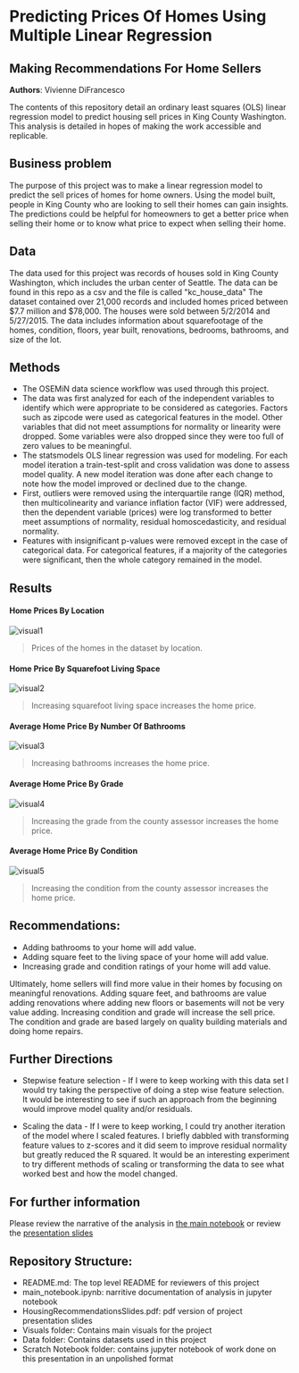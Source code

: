 # Predicting Prices Of Homes Using Multiple Linear Regression
## Making Recommendations For Home Sellers

**Authors**: Vivienne DiFrancesco

The contents of this repository detail an ordinary least squares (OLS) linear regression model to predict housing sell prices in King County Washington. This analysis is detailed in hopes of making the work accessible and replicable.


## Business problem

The purpose of this project was to make a linear regression model to predict the sell prices of homes for home owners. Using the model built, people in King County who are looking to sell their homes can gain insights. The predictions could be helpful for homeowners to get a better price when selling their home or to know what price to expect when selling their home.


## Data
The data used for this project was records of houses sold in King County Washington, which includes the urban center of Seattle. The data can be found in this repo as a csv and the file is called "kc_house_data" The dataset contained over 21,000 records and included homes priced between $7.7 million  and $78,000. The houses were sold between 5/2/2014 and 5/27/2015. The data includes information about squarefootage of the homes, condition, floors, year built, renovations, bedrooms, bathrooms, and size of the lot. 


## Methods
- The OSEMiN data science workflow was used through this project.
- The data was first analyzed for each of the independent variables to identify which were appropriate to be considered as categories. Factors such as zipcode were used as categorical features in the model. Other variables that did not meet assumptions for normality or linearity were dropped. Some variables were also dropped since they were too full of zero values to be meaningful. 
- The statsmodels OLS linear regression was used for modeling. For each model iteration a train-test-split and cross validation was done to assess model quality. A new model iteration was done after each change to note how the model improved or declined due to the change.
- First, outliers were removed using the interquartile range (IQR) method, then multicolinearity and variance inflation factor (VIF) were addressed, then the dependent variable (prices) were log transformed to better meet assumptions of normality, residual homoscedasticity, and residual normality. 
- Features with insignificant p-values were removed except in the case of categorical data. For categorical features, if a majority of the categories were significant, then the whole category remained in the model. 

## Results


#### Home Prices By Location
![visual1](https://raw.githubusercontent.com/AnyOldRandomNameWillDOo/Module-2-Final-Project/master/Visuals/Home%20Prices%20By%20Location.png)
> Prices of the homes in the dataset by location.

#### Home Price By Squarefoot Living Space
![visual2](https://raw.githubusercontent.com/AnyOldRandomNameWillDOo/Module-2-Final-Project/master/Visuals/Home%20Price%20By%20Squarefoot%20Living%20Space.png)
> Increasing squarefoot living space increases the home price.

#### Average Home Price By Number Of Bathrooms
![visual3](https://raw.githubusercontent.com/AnyOldRandomNameWillDOo/Module-2-Final-Project/master/Visuals/Average%20Home%20Price%20By%20Number%20Of%20Bathrooms.png)
> Increasing bathrooms increases the home price.

#### Average Home Price By Grade
![visual4](https://raw.githubusercontent.com/AnyOldRandomNameWillDOo/Module-2-Final-Project/master/Visuals/Average%20Home%20Price%20By%20Grade.png)
> Increasing the grade from the county assessor increases the home price.

#### Average Home Price By Condition
![visual5](https://raw.githubusercontent.com/AnyOldRandomNameWillDOo/Module-2-Final-Project/master/Visuals/Average%20Home%20Price%20By%20Condition.png)
> Increasing the condition from the county assessor increases the home price.

## Recommendations:

- Adding bathrooms to your home will add value.
- Adding square feet to the living space of your home will add value.
- Increasing grade and condition ratings of your home will add value.

Ultimately, home sellers will find more value in their homes by focusing on meaningful renovations. Adding square feet, and bathrooms are value adding renovations where adding new floors or basements will not be very value adding. Increasing condition and grade will increase the sell price. The condition and grade are based largely on quality building materials and doing home repairs.


## Further Directions

- Stepwise feature selection - If I were to keep working with this data set I would try taking the perspective of doing a step wise feature selection. It would be interesting to see if such an approach from the beginning would improve model quality and/or residuals.

- Scaling the data - If I were to keep working, I could try another iteration of the model where I scaled features. I briefly dabbled with transforming feature values to z-scores and it did seem to improve residual normality but greatly reduced the R squared. It would be an interesting experiment to try different methods of scaling or transforming the data to see what worked best and how the model changed.


## For further information
Please review the narrative of the analysis in [the main notebook](./main_notebook.ipynb) or review the [presentation slides](./HousingRecommendationsSlides.pdf)



## Repository Structure:

- README.md: The top level README for reviewers of this project
- main_notebook.ipynb: narritive documentation of analysis in jupyter notebook
- HousingRecommendationsSlides.pdf: pdf version of project presentation slides
- Visuals folder: Contains main visuals for the project
- Data folder: Contains datasets used in this project
- Scratch Notebook folder: contains jupyter notebook of work done on this presentation in an unpolished format

